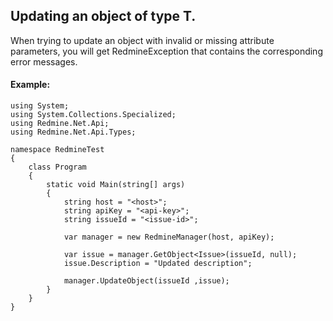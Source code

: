 ## Updating an object of type T. ##

When trying to update an object with invalid or missing attribute parameters, you will get RedmineException that contains the corresponding error messages.


#### Example: ####

```
using System;
using System.Collections.Specialized;
using Redmine.Net.Api;
using Redmine.Net.Api.Types;

namespace RedmineTest
{
    class Program
    {
        static void Main(string[] args)
        {
            string host = "<host>";
            string apiKey = "<api-key>";
            string issueId = "<issue-id>";

            var manager = new RedmineManager(host, apiKey);

            var issue = manager.GetObject<Issue>(issueId, null);
            issue.Description = "Updated description"; 

            manager.UpdateObject(issueId ,issue);
        }
    }
}
```